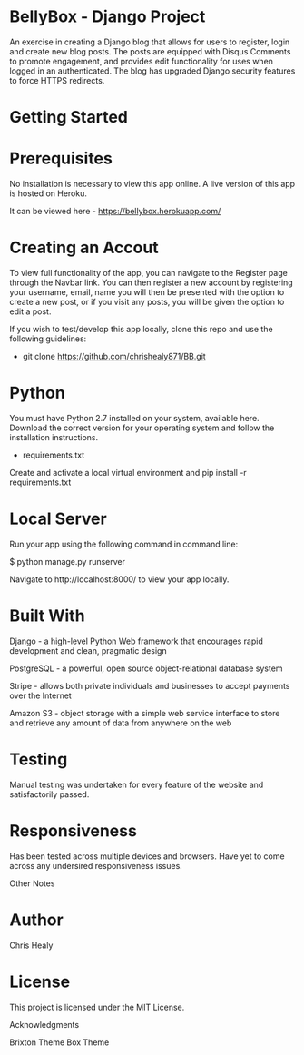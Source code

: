 # BellyBox - Django Project

An exercise in creating a Django blog that allows for users to register, login and create new blog posts. The posts are equipped with Disqus Comments to promote engagement, and provides edit functionality for uses when logged in an authenticated. The blog has upgraded Django security features to force HTTPS redirects. 

# Getting Started

# Prerequisites

No installation is necessary to view this app online. A live version of this app is hosted on Heroku.

It can be viewed here - https://bellybox.herokuapp.com/

#  Creating an Accout

To view full functionality of the app, you can navigate to the Register page through the Navbar link. You can then register a new account by registering your username, email, name you will then be presented with the option to create a new post, or if you visit any posts, you will be given the option to edit a post.

If you wish to test/develop this app locally, clone this repo and use the following guidelines:

- git clone https://github.com/chrishealy871/BB.git

# Python

You must have Python 2.7 installed on your system, available here. Download the correct version for your operating system and follow the installation instructions.

- requirements.txt

Create and activate a local virtual environment and pip install -r requirements.txt

# Local Server

Run your app using the following command in command line:

$ python manage.py runserver

Navigate to http://localhost:8000/ to view your app locally.

# Built With

Django - a high-level Python Web framework that encourages rapid development and clean, pragmatic design

PostgreSQL - a powerful, open source object-relational database system

Stripe - allows both private individuals and businesses to accept payments over the Internet

Amazon S3 - object storage with a simple web service interface to store and retrieve any amount of data from anywhere on the web

# Testing

Manual testing was undertaken for every feature of the website and satisfactorily passed.

# Responsiveness

Has been tested across multiple devices and browsers. Have yet to come across any undersired responsiveness issues.

Other Notes

# Author

Chris Healy

# License

This project is licensed under the MIT License.

Acknowledgments

Brixton Theme
Box Theme 
